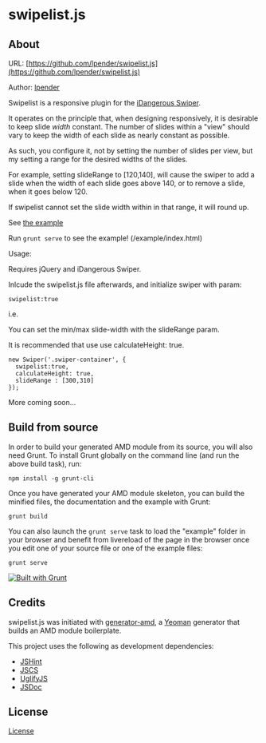 swipelist.js
==============

About
--------------

URL: [https://github.com/lpender/swipelist.js](https://github.com/lpender/swipelist.js)

Author: [lpender](https://github.com/lpender)

Swipelist is a responsive plugin for the [iDangerous Swiper](https://github.com/nolimits4web/Swiper).

It operates on the principle that, when designing responsively, it is desirable to keep slide *width* constant.  The number of slides within a "view" should vary to keep the width of each slide as nearly constant as possible.

As such, you configure it, not by setting the number of slides per view, but my setting a range for the desired widths of the slides.

For example, setting slideRange to [120,140], will cause the swiper to add a slide when the width of each slide goes above 140, or to remove a slide, when it goes below 120.

If swipelist cannot set the slide width within in that range, it will round up.

See [the example](http://www.fatcity.us/swipelist.js/example)

Run `grunt serve` to see the example! (/example/index.html)

Usage:

Requires jQuery and iDangerous Swiper.

Inlcude the swipelist.js file afterwards, and initialize swiper with param:

`swipelist:true`

i.e.

You can set the min/max slide-width with the slideRange param.

It is recommended that use use calculateHeight: true.

```
new Swiper('.swiper-container', {
  swipelist:true,
  calculateHeight: true,
  slideRange : [300,310]
});
```

More coming soon...


Build from source
--------------

In order to build your generated AMD module from its source, you will also need Grunt. To install Grunt globally on the command line (and run the above build task), run:

```
npm install -g grunt-cli
```

Once you have generated your AMD module skeleton, you can build the minified files, the documentation and the example with Grunt:

```
grunt build
```

You can also launch the `grunt serve` task to load the "example" folder in your browser and benefit from livereload of the page in the browser once you edit one of your source file or one of the example files:

```
grunt serve
```

[![Built with Grunt](https://cdn.gruntjs.com/builtwith.png)](http://gruntjs.com/)


Credits
--------------

swipelist.js was initiated with [generator-amd](https://github.com/T1st3/generator-amd), a [Yeoman](http://yeoman.io) generator that builds an AMD module boilerplate.

This project uses the following as development dependencies:

* [JSHint](http://jshint.com)
* [JSCS](https://npmjs.org/package/jscs)
* [UglifyJS](http://marijn.haverbeke.nl/uglifyjs)
* [JSDoc](http://usejsdoc.org)



License
--------------

[License](https://github.com/lpender/swipelist.js/blob/master/LICENSE)